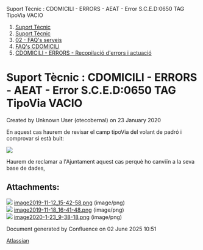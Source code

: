 Suport Tècnic : CDOMICILI - ERRORS - AEAT - Error S.C.E.D:0650 TAG TipoVia VACIO  

1.  [Suport Tècnic](index.md)
2.  [Suport Tècnic](13893782.md)
3.  [02 - FAQ's serveis](26313393.md)
4.  [FAQ's CDOMICILI](28705548.md)
5.  [CDOMICILI - ERRORS - Recopilació d'errors i actuació](36340023.md)

Suport Tècnic : CDOMICILI - ERRORS - AEAT - Error S.C.E.D:0650 TAG TipoVia VACIO
================================================================================

Created by Unknown User (otecobernal) on 23 January 2020

En aquest cas haurem de revisar el camp tipoVia del volant de padró i comprovar si està buit:

![](attachments/30869874/30869877.png)

Haurem de reclamar a l'Ajuntament aquest cas perquè ho canviïn a la seva base de dades,

Attachments:
------------

![](images/icons/bullet_blue.gif) [image2019-11-12\_15-42-58.png](attachments/30869874/30869875.png) (image/png)  
![](images/icons/bullet_blue.gif) [image2019-11-18\_16-41-48.png](attachments/30869874/30869876.png) (image/png)  
![](images/icons/bullet_blue.gif) [image2020-1-23\_9-38-18.png](attachments/30869874/30869877.png) (image/png)  

Document generated by Confluence on 02 June 2025 10:51

[Atlassian](http://www.atlassian.com/)